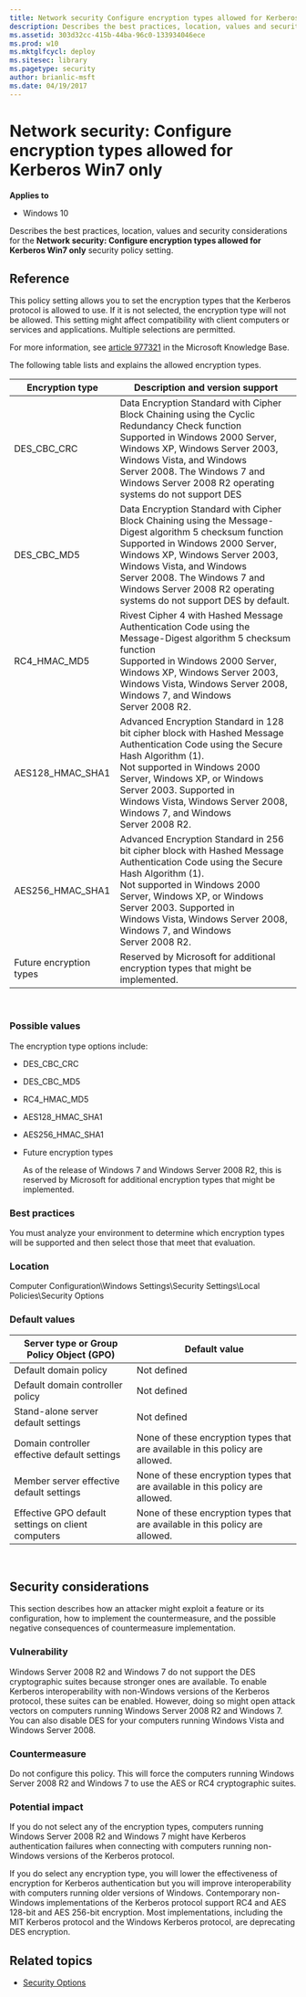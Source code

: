 ```yaml
---
title: Network security Configure encryption types allowed for Kerberos Win7 only (Windows 10)
description: Describes the best practices, location, values and security considerations for the Network security Configure encryption types allowed for Kerberos Win7 only security policy setting.
ms.assetid: 303d32cc-415b-44ba-96c0-133934046ece
ms.prod: w10
ms.mktglfcycl: deploy
ms.sitesec: library
ms.pagetype: security
author: brianlic-msft
ms.date: 04/19/2017
---
```


# Network security: Configure encryption types allowed for Kerberos Win7 only

**Applies to**
-   Windows 10

Describes the best practices, location, values and security considerations for the **Network security: Configure encryption types allowed for Kerberos Win7 only** security policy setting.

## Reference

This policy setting allows you to set the encryption types that the Kerberos protocol is allowed to use. If it is not selected, the encryption type will not be allowed. This setting might affect compatibility with client computers or services and applications. Multiple selections are permitted.

For more information, see [article 977321](http://support.microsoft.com/kb/977321) in the Microsoft Knowledge Base.

The following table lists and explains the allowed encryption types.

| Encryption type | Description and version support |
| - | - |
| DES_CBC_CRC | Data Encryption Standard with Cipher Block Chaining using the Cyclic Redundancy Check function<br/>Supported in Windows 2000 Server, Windows XP, Windows Server 2003, Windows Vista, and Windows Server 2008. The Windows 7 and Windows Server 2008 R2 operating systems do not support DES| by default. 
| DES_CBC_MD5| Data Encryption Standard with Cipher Block Chaining using the Message-Digest algorithm 5 checksum function<br/>Supported in Windows 2000 Server, Windows XP, Windows Server 2003, Windows Vista, and Windows Server 2008. The Windows 7 and Windows Server 2008 R2 operating systems do not support DES by default. |
| RC4_HMAC_MD5| Rivest Cipher 4 with Hashed Message Authentication Code using the Message-Digest algorithm 5 checksum function<br/>Supported in Windows 2000 Server, Windows XP, Windows Server 2003, Windows Vista, Windows Server 2008, Windows 7, and Windows Server 2008 R2.| 
| AES128_HMAC_SHA1| Advanced Encryption Standard in 128 bit cipher block with Hashed Message Authentication Code using the Secure Hash Algorithm (1).<br/>Not supported in Windows 2000 Server, Windows XP, or Windows Server 2003. Supported in Windows Vista, Windows Server 2008, Windows 7, and Windows Server 2008 R2. |
| AES256_HMAC_SHA1| Advanced Encryption Standard in 256 bit cipher block with Hashed Message Authentication Code using the Secure Hash Algorithm (1).<br/>Not supported in Windows 2000 Server, Windows XP, or Windows Server 2003. Supported in Windows Vista, Windows Server 2008, Windows 7, and Windows Server 2008 R2. |
| Future encryption types| Reserved by Microsoft for additional encryption types that might be implemented.| 
 
### Possible values


The encryption type options include:

-   DES\_CBC\_CRC
-   DES\_CBC\_MD5
-   RC4\_HMAC\_MD5
-   AES128\_HMAC\_SHA1
-   AES256\_HMAC\_SHA1
-   Future encryption types

    As of the release of Windows 7 and Windows Server 2008 R2, this is reserved by Microsoft for additional encryption types that might be implemented.

### Best practices

You must analyze your environment to determine which encryption types will be supported and then select those that meet that evaluation.

### Location

Computer Configuration\\Windows Settings\\Security Settings\\Local Policies\\Security Options

### Default values
| Server type or Group Policy Object (GPO) | Default value |
| - | - |
| Default domain policy| Not defined| 
| Default domain controller policy| Not defined| 
| Stand-alone server default settings | Not defined| 
| Domain controller effective default settings | None of these encryption types that are available in this policy are allowed.| 
| Member server effective default settings | None of these encryption types that are available in this policy are allowed.| 
| Effective GPO default settings on client computers | None of these encryption types that are available in this policy are allowed.| 
 
## Security considerations

This section describes how an attacker might exploit a feature or its configuration, how to implement the countermeasure, and the possible negative consequences of countermeasure implementation.

### Vulnerability

Windows Server 2008 R2 and Windows 7 do not support the DES cryptographic suites because stronger ones are available. To enable Kerberos interoperability with non-Windows versions of the Kerberos protocol, these suites can be enabled. However, doing so might open attack vectors on computers running 
Windows Server 2008 R2 and Windows 7. You can also disable DES for your computers running Windows Vista and Windows Server 2008.

### Countermeasure

Do not configure this policy. This will force the computers running Windows Server 2008 R2 and Windows 7 to use the AES or RC4 cryptographic suites.

### Potential impact

If you do not select any of the encryption types, computers running Windows Server 2008 R2 and Windows 7 might have Kerberos authentication failures when connecting with computers running non-Windows versions of the Kerberos protocol.

If you do select any encryption type, you will lower the effectiveness of encryption for Kerberos authentication but you will improve interoperability with computers running older versions of Windows.
Contemporary non-Windows implementations of the Kerberos protocol support RC4 and AES 128-bit and AES 256-bit encryption. Most implementations, including the MIT Kerberos protocol and the Windows Kerberos protocol, are deprecating DES encryption.

## Related topics

- [Security Options](security-options.md)

